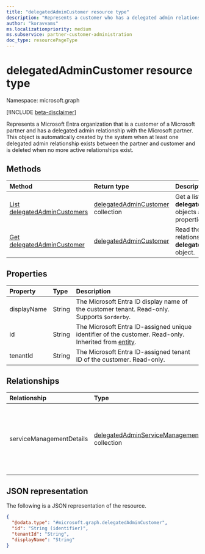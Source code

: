 ```yaml
---
title: "delegatedAdminCustomer resource type"
description: "Represents a customer who has a delegated admin relationship with a Microsoft partner."
author: "koravvams"
ms.localizationpriority: medium
ms.subservice: partner-customer-administration
doc_type: resourcePageType
---
```


# delegatedAdminCustomer resource type

Namespace: microsoft.graph

[!INCLUDE [beta-disclaimer](../../includes/beta-disclaimer.md)]

Represents a Microsoft Entra organization that is a customer of a Microsoft partner and has a delegated admin relationship with the Microsoft partner. This object is automatically created by the system when at least one delegated admin relationship exists between the partner and customer and is deleted when no more active relationships exist.

## Methods
|Method|Return type|Description|
|:---|:---|:---|
|[List delegatedAdminCustomers](../api/tenantrelationship-list-delegatedadmincustomers.md)|[delegatedAdminCustomer](delegatedadmincustomer.md) collection|Get a list of the **delegatedAdminCustomer** objects and their properties.|
|[Get delegatedAdminCustomer](../api/delegatedadmincustomer-get.md)|[delegatedAdminCustomer](delegatedadmincustomer.md)|Read the properties and relationships of a **delegatedAdminCustomer** object.|

## Properties
|Property|Type|Description|
|:---|:---|:---|
|displayName|String|The Microsoft Entra ID display name of the customer tenant. Read-only. Supports `$orderby`. |
|id|String|The Microsoft Entra ID-assigned unique identifier of the customer. Read-only. Inherited from [entity](../resources/entity.md).|
|tenantId|String|The Microsoft Entra ID-assigned tenant ID of the customer. Read-only.|

## Relationships
|Relationship|Type|Description|
|:---|:---|:---|
|serviceManagementDetails|[delegatedAdminServiceManagementDetail](delegatedadminservicemanagementdetail.md) collection|Contains the management details of a service in the customer tenant that's managed by delegated administration.|

## JSON representation
The following is a JSON representation of the resource.
<!-- {
  "blockType": "resource",
  "keyProperty": "id",
  "@odata.type": "microsoft.graph.delegatedAdminCustomer",
  "baseType": "microsoft.graph.entity",
  "openType": false
}
-->
``` json
{
  "@odata.type": "#microsoft.graph.delegatedAdminCustomer",
  "id": "String (identifier)",
  "tenantId": "String",
  "displayName": "String"
}
```
